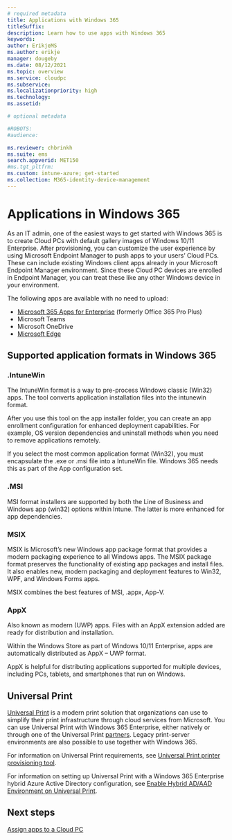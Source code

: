 ```yaml
---
# required metadata
title: Applications with Windows 365
titleSuffix:
description: Learn how to use apps with Windows 365
keywords:
author: ErikjeMS  
ms.author: erikje
manager: dougeby
ms.date: 08/12/2021
ms.topic: overview
ms.service: cloudpc
ms.subservice:
ms.localizationpriority: high
ms.technology:
ms.assetid: 

# optional metadata

#ROBOTS:
#audience:

ms.reviewer: chbrinkh
ms.suite: ems
search.appverid: MET150
#ms.tgt_pltfrm:
ms.custom: intune-azure; get-started
ms.collection: M365-identity-device-management
---
```


# Applications in Windows 365

As an IT admin, one of the easiest ways to get started with Windows 365 is to create Cloud PCs with default gallery images of Windows 10/11 Enterprise. After provisioning, you can customize the user experience  by using Microsoft Endpoint Manager to push apps to your users’ Cloud PCs. These can include existing Windows client apps already in your Microsoft Endpoint Manager environment. Since these Cloud PC devices are enrolled in Endpoint Manager, you can treat these like any other Windows device in your environment.

The following apps are available with no need to upload:

- [Microsoft 365 Apps for Enterprise](/mem/intune/apps/apps-add-office365) (formerly Office 365 Pro Plus)
- Microsoft Teams
- Microsoft OneDrive
- [Microsoft Edge](/mem/intune/apps/apps-windows-edge)

## Supported application formats in Windows 365

### .IntuneWin  

The IntuneWin format is a way to pre-process Windows classic (Win32) apps. The tool converts application installation files into the intunewin format.  

After you use this tool on the app installer folder, you can create an app enrollment configuration for enhanced deployment capabilities. For example, OS version dependencies and uninstall methods when you need to remove applications remotely.  

If you select the most common application format (Win32), you must encapsulate the .exe or .msi file into a IntuneWin file. Windows 365 needs this as part of the App configuration set.  

### .MSI  

MSI format installers are supported by both the Line of Business and Windows app (win32) options within Intune. The latter is more enhanced for app dependencies.  

### MSIX  

MSIX is Microsoft’s new Windows app package format that provides a modern packaging experience to all Windows apps. The MSIX package format preserves the functionality of existing app packages and install files. It also enables new, modern packaging and deployment features to Win32, WPF, and Windows Forms apps.  

MSIX combines the best features of MSI, .appx, App-V.

### AppX  

Also known as modern (UWP) apps. Files with an AppX extension added are ready for distribution and installation.  

Within the Windows Store as part of Windows 10/11 Enterprise, apps are automatically distributed as AppX – UWP format.  

AppX is helpful for distributing applications supported for multiple devices, including PCs, tablets, and smartphones that run on Windows.

## Universal Print

[Universal Print](/universal-print/fundamentals/universal-print-whatis) is a modern print solution that organizations can use to simplify their print infrastructure through cloud services from Microsoft. You can use Universal Print with Windows 365 Enterprise, either natively or through one of the Universal Print [partners](/universal-print/fundamentals/universal-print-partner-integrations). Legacy print-server environments are also possible to use together with Windows 365.

For information on Universal Print requirements, see [Universal Print printer provisioning tool](/universal-print/fundamentals/universal-print-intune-tool).

For information on setting up Universal Print with a Windows 365 Enterprise hybrid Azure Active Directory configuration, see [Enable Hybrid AD/AAD Environment on Universal Print](/universal-print/fundamentals/universal-print-hybrid-ad-aad-environment-setup).

<!-- ########################## -->
## Next steps

[Assign apps to a Cloud PC](assign-apps.md)
